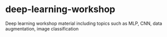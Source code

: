 # deep-learning-workshop
Deep learning workshop material including topics such as MLP, CNN, data augmentation, image classification
